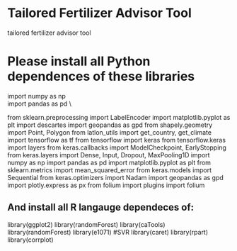 # Tailored Fertilizer Advisor Tool
tailored fertilizer advisor tool


# Please  install all Python dependences of these libraries
import numpy as np \
import pandas as pd \

from sklearn.preprocessing import LabelEncoder
import matplotlib.pyplot as plt
import descartes
import geopandas as gpd
from shapely.geometry import Point, Polygon
from latlon_utils import get_country, get_climate
import tensorflow as tf
from tensorflow import keras
from tensorflow.keras import layers
from keras.callbacks import ModelCheckpoint, EarlyStopping
from keras.layers import Dense, Input, Dropout, MaxPooling1D
import numpy as np
import pandas as pd
import matplotlib.pyplot as plt 
from sklearn.metrics import mean_squared_error
from keras.models import Sequential
from keras.optimizers import Nadam
import geopandas as gpd
import plotly.express as px
from folium import plugins
import folium


## And install all R langauge dependeces of:
library(ggplot2)
library(randomForest)
library(caTools)
library(randomForest)
library(e1071) #SVR
library(caret)
library(rpart)
library(corrplot)
